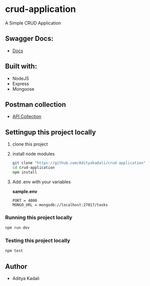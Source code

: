 # crud-application

A Simple CRUD Application

## Swagger Docs:

- [Docs](https://crud-application-production.up.railway.app/api-docs/)

## Built with:

- NodeJS
- Express
- Mongoose

## Postman collection

- [API Collection](./Tasks.postman_collection.json)

## Settingup this project locally

1. clone this project

2. install node modules

   ```bash
   git clone "https://github.com/Adityakadali/crud-application"
   cd crud-application
   npm install
   ```

3. Add .env with your variables

   **sample.env**

   ```
   PORT = 4000
   MONGO_URL = mongodb://localhost:27017/tasks
   ```

### Running this project locally

```bash
npm run dev
```

### Testing this project locally

```bash
npm test
```

## Author

- Aditya Kadali
